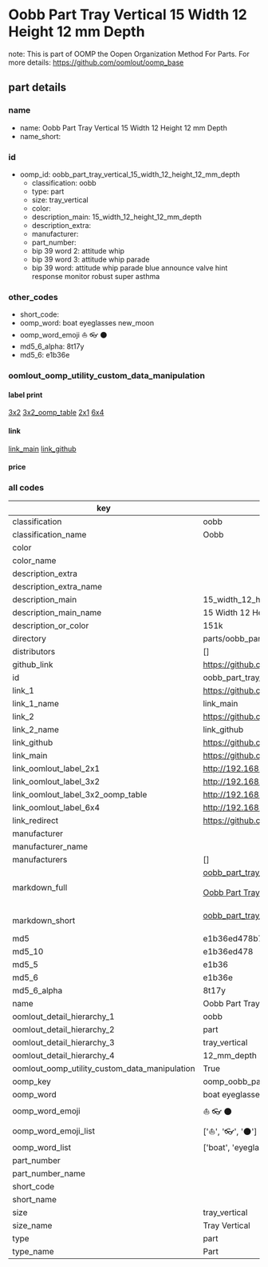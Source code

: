 # Oobb Part Tray Vertical 15 Width 12 Height 12 mm Depth  

note: This is part of OOMP the Oopen Organization Method For Parts. For more details: https://github.com/oomlout/oomp_base

##  part details
  







### name
* name: Oobb Part Tray Vertical 15 Width 12 Height 12 mm Depth
* name_short: 
### id
* oomp_id: oobb_part_tray_vertical_15_width_12_height_12_mm_depth
  * classification: oobb
  * type: part
  * size: tray_vertical
  * color: 
  * description_main: 15_width_12_height_12_mm_depth
  * description_extra: 
  * manufacturer: 
  * part_number: 
  * bip 39 word 2: attitude whip
  * bip 39 word 3: attitude whip parade
  * bip 39 word: attitude whip parade blue announce valve hint response monitor robust super asthma

### other_codes
* short_code: 
* oomp_word: boat eyeglasses new_moon
* oomp_word_emoji :boat: :eyeglasses: :new_moon:
* md5_6_alpha: 8t17y
* md5_6: e1b36e






### oomlout_oomp_utility_custom_data_manipulation
#### label print
[3x2](http://192.168.1.245:1112/?label=oomp%208t17y)
[3x2_oomp_table](http://192.168.1.108:1112/?label=oomp%208t17y)
[2x1](http://192.168.1.242:1112/?label=oomp%208t17y)
[6x4](http://192.168.1.55:1112/?label=oomp%208t17y)    

#### link

[link_main](https://github.com/oomlout/oomlout_oomp_version_1_messy/tree/main/parts/oobb_part_tray_vertical_15_width_12_height_12_mm_depth) [link_github](https://github.com/oomlout/oomlout_oomp_version_1_messy/tree/main/parts/oobb_part_tray_vertical_15_width_12_height_12_mm_depth)                             

#### price







### all codes 
| key | value |  
| --- | --- |  
| classification | oobb |  
| classification_name | Oobb |  
| color |  |  
| color_name |  |  
| description_extra |  |  
| description_extra_name |  |  
| description_main | 15_width_12_height_12_mm_depth |  
| description_main_name | 15 Width 12 Height 12 mm Depth |  
| description_or_color | 151k |  
| directory | parts/oobb_part_tray_vertical_15_width_12_height_12_mm_depth |  
| distributors | [] |  
| github_link | https://github.com/oomlout/oomlout_oomp_part_src/tree/main/parts/oobb_part_tray_vertical_15_width_12_height_12_mm_depth |  
| id | oobb_part_tray_vertical_15_width_12_height_12_mm_depth |  
| link_1 | https://github.com/oomlout/oomlout_oomp_version_1_messy/tree/main/parts/oobb_part_tray_vertical_15_width_12_height_12_mm_depth |  
| link_1_name | link_main |  
| link_2 | https://github.com/oomlout/oomlout_oomp_version_1_messy/tree/main/parts/oobb_part_tray_vertical_15_width_12_height_12_mm_depth |  
| link_2_name | link_github |  
| link_github | https://github.com/oomlout/oomlout_oomp_version_1_messy/tree/main/parts/oobb_part_tray_vertical_15_width_12_height_12_mm_depth |  
| link_main | https://github.com/oomlout/oomlout_oomp_version_1_messy/tree/main/parts/oobb_part_tray_vertical_15_width_12_height_12_mm_depth |  
| link_oomlout_label_2x1 | http://192.168.1.242:1112/?label=oomp%208t17y |  
| link_oomlout_label_3x2 | http://192.168.1.245:1112/?label=oomp%208t17y |  
| link_oomlout_label_3x2_oomp_table | http://192.168.1.108:1112/?label=oomp%208t17y |  
| link_oomlout_label_6x4 | http://192.168.1.55:1112/?label=oomp%208t17y |  
| link_redirect | https://github.com/oomlout/oomlout_oomp_version_1_messy/tree/main/parts/oobb_part_tray_vertical_15_width_12_height_12_mm_depth |  
| manufacturer |  |  
| manufacturer_name |  |  
| manufacturers | [] |  
| markdown_full | [oobb_part_tray_vertical_15_width_12_height_12_mm_depth](none)<br>[](none)<br>[Oobb Part Tray Vertical 15 Width 12 Height 12 Mm Depth](none)<br><br> |  
| markdown_short | [oobb_part_tray_vertical_15_width_12_height_12_mm_depth](none)<br><br> |  
| md5 | e1b36ed478b7ad7bc404a185403e9875 |  
| md5_10 | e1b36ed478 |  
| md5_5 | e1b36 |  
| md5_6 | e1b36e |  
| md5_6_alpha | 8t17y |  
| name | Oobb Part Tray Vertical 15 Width 12 Height 12 mm Depth |  
| oomlout_detail_hierarchy_1 | oobb |  
| oomlout_detail_hierarchy_2 | part |  
| oomlout_detail_hierarchy_3 | tray_vertical |  
| oomlout_detail_hierarchy_4 | 12_mm_depth |  
| oomlout_oomp_utility_custom_data_manipulation | True |  
| oomp_key | oomp_oobb_part_tray_vertical_15_width_12_height_12_mm_depth |  
| oomp_word | boat eyeglasses new_moon |  
| oomp_word_emoji | :boat: :eyeglasses: :new_moon: |  
| oomp_word_emoji_list | [':boat:', ':eyeglasses:', ':new_moon:'] |  
| oomp_word_list | ['boat', 'eyeglasses', 'new_moon'] |  
| part_number |  |  
| part_number_name |  |  
| short_code |  |  
| short_name |  |  
| size | tray_vertical |  
| size_name | Tray Vertical |  
| type | part |  
| type_name | Part |  

